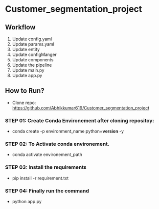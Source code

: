 # Customer_segmentation_project

## Workflow 
1. Update config.yaml 
2. Update params.yaml
3. Update entity 
4. Update configManger
5. Update components
6. Update the pipeline
7. Update main.py
8. Update app.py


## How to Run?

- Clone repo: https://github.com/Abhikkumar619/Customer_segmentation_project

### STEP 01: Create Conda Environement after cloning repositoy: 
- conda create -p environment_name python=__version__ -y

### STEP 02: To Activate conda environement.
- conda activate environement_path

### STEP 03: Install the requirements
- pip install -r requirement.txt

### STEP 04: Finally run the command
- python app.py


